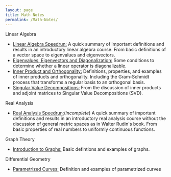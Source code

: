 ```yaml
---
layout: page
title: Math Notes
permalink: /Math-Notes/
---
```


Linear Algebra 
* [Linear Algebra Speedrun:](https://czsding40925.github.io/Linear-Algebra-Speedrun) A quick summary of important definitions and results in an introductory linear algebra course. From basic definitions of a vector space to eigenvalues and eigenvectors. 
* [Eigenvalues, Eigenvectors and Diagonalization:](https://czsding40925.github.io/EEnD) Some conditions to determine whether a linear operator is diagonalizable. 
* [Inner Product and Orthogonality:](https://czsding40925.github.io/IPnO) Definitions, properties, and examples of inner products and orthogonality. Including the Gram-Schmidt process that transforms a regular basis to an orthogonal basis.  
* [Singular Value Decompositions:](https://czsding40925.github.io/SVD) From the discussion of inner products and adjoint matrices to Singular Value Decompositions (SVD).

Real Analysis
* [Real Analysis Speedrun:](https://czsding40925.github.io/Real-Analysis-Speedrun)(*incomplete*) A quick summary of important definitions and results in an introductory real analysis course without the discussion of general metric spaces as in Walter Rudin's book. From basic properties of real numbers to uniformly continuous functions.

Graph Theory
* [Introduction to Graphs:](https://czsding40925.github.io/Graph-Basics) Basic defintions and examples of graphs. <br>

Differential Geometry
* [Parametrized Curves:](https://czsding40925.github.io/Parametrized-Curves) Definition and examples of parametrized curves<br>

